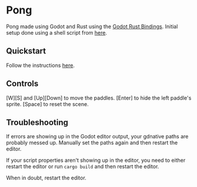 # Pong

Pong made using Godot and Rust using the [Godot Rust Bindings](https://github.com/GodotNativeTools/godot-rust). Initial setup done using a shell script from [here](https://gitlab.com/ardawan-opensource/gdnative-rust-setup).
## Quickstart

Follow the instructions
[here](https://medium.com/@recallsingularity/gorgeous-godot-games-in-rust-1867c56045e6).

## Controls

[W][S] and [Up][Down] to move the paddles. [Enter] to hide the left paddle's sprite. [Space] to reset the scene.

## Troubleshooting
If errors are showing up in the Godot editor output, your gdnative paths are
probably messed up. Manually set the paths again and then restart the editor.

If your script properties aren't showing up in the editor, you need to either
restart the editor or run `cargo build` and then restart the editor.

When in doubt, restart the editor.
